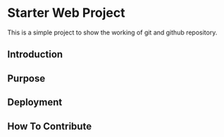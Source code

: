# Starter Web Project
This is a simple project to show the working of git and github repository. 
## Introduction

## Purpose

## Deployment 
 
## How To Contribute
